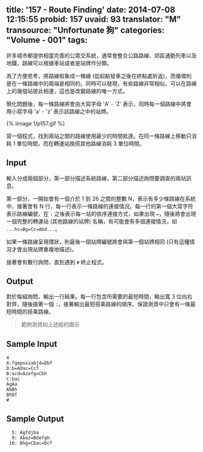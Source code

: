 title: '157 - Route Finding'
date: 2014-07-08 12:15:55
probid: 157
uvaid: 93
translator: "M"
transource: "Unfortunate 狗"
categories: "Volume - 001"
tags:
---

許多城市都提供相當完善的公眾交系統，通常會整合公路路線、郊區通勤列車以及地鐵，路線可以根據車站或者是站牌作分類。

為了方便思考，將路線假象成一條線 (從起點發車之後在終點處折返)，而循環則是在一條路線中的兩端是相同的。同時可以發現，有些路線非常相似，可以在路線上的幾個站彼此相連，這也是改變路線的唯一方式。

簡化問題後，每一條路線將會由大寫字母 'A' - 'Z' 表示，同時每一個路線中將會用小寫字母 'a' - 'z' 表示該路線之中的站牌。

{% limage 1/p157.gif %}

寫一個程式，找到兩站之間的路線使用最少的時間抵達。在同一條路線上移動只消耗 1 單位時間，而在轉運站換搭其他路線消耗 3 單位時間。

<!-- more -->

## Input ##

輸入分成兩個部分，第一部分描述系統路線，第二部分描述詢問要調查的兩站訊息。

第一部分，一開始會有一個介於 1 到 26 之間的整數 N，表示有多少條路線在系統中，接著會有 N 行，每一行表示一條路線的連接情況。每一行的第一個大寫字符表示路線編號，在 `:` 之後表示每一站的依序連接方式，如果出現 `=`，隨後將會出現一個完整的轉運站 (其他路線的站牌) 名稱，有可能會有多個連接情況，如 `...hc=Bg=Cc=Abd...`。

如果一條路線呈現環狀，則最後一個站牌編號將會與第一個站牌相同 (只有這種情況才會出現站牌重複地描述)。

接著會有數行詢問，直到遇到 `#` 終止程式。

## Output ##

對於每組詢問，輸出一行結果。每一行包含所需要的最短時間，輸出寬 3 位向右對齊，隨後接著一個 `:`，接著輸出最短搭乘路線的順序。保證測資中只會有一條最短時間的搭乘路線。

> 範例測資如上述給的圖示

## Sample Input ##

	4
	A:fgmpnxzabjd=Dbf
	D:b=Adac=Ccf
	B:acd=Azefg=Cbh
	C:bac
	AgAa
	AbBh
	BhDf
	#

## Sample Output ##

	  5: Agfdjba
	  9: Abaz=Bdefgh
	 10: Bhg=Cbac=Dcf